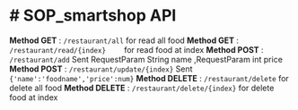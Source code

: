 # # SOP_smartshop API
**Method GET** : ```/restaurant/all```
for read all food
**Method GET** : ```/restaurant/read/{index}	```
for read food at index
**Method POST** : ```/restaurant/add```
Sent RequestParam String name ,RequestParam int price
**Method POST** : ```/restaurant/update/{index}```
Sent ```{'name':'foodname','price':num}```
**Method DELETE** : ```/restaurant/delete```
for delete all food
**Method DELETE** : ```/restaurant/delete/{index}```
for delete food at index
